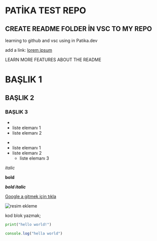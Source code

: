 # PATİKA TEST REPO
## CREATE README FOLDER İN VSC TO MY REPO
learning to github and vsc using in Patika.dev

add a link:
[lorem ipsum](https://github.com/nnaksoy)

LEARN MORE FEATURES ABOUT THE README

# BAŞLIK 1
## BAŞLIK 2
### BAŞLIK 3

*
* liste elemanı 1
* liste elemanı 2

-
- liste elemanı 1
- liste elemanı 2
    - liste elemanı 3

*italic*

**bold**

***bold italic***

[Google a gitmek için tıkla](https://google.com)

![resim ekleme](https...)

kod blok yazmak;
```python
print("hello world!")
```

```javascript
console.log("hella world")
```

